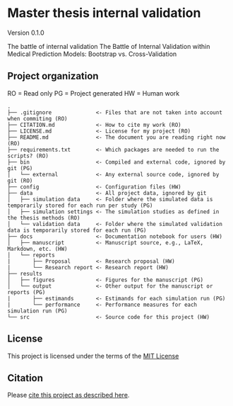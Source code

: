 # Master thesis internal validation

Version 0.1.0

The battle of internal validation The Battle of Internal Validation within Medical Prediction Models: Bootstrap vs. Cross-Validation


## Project organization
RO = Read only
PG = Project generated
HW = Human work

```
.
├── .gitignore              <- Files that are not taken into account when commiting (RO)
├── CITATION.md             <- How to cite my work (RO)
├── LICENSE.md              <- License for my project (RO)
├── README.md               <- The document you are reading right now (RO)
├── requirements.txt        <- Which packages are needed to run the scripts? (RO)
├── bin                     <- Compiled and external code, ignored by git (PG)
│   └── external            <- Any external source code, ignored by git (RO)
├── config                  <- Configuration files (HW)
├── data                    <- All project data, ignored by git
│   ├── simulation data     <- Folder where the simulated data is temporarily stored for each run per study (PG) 
│   ├── simulation settings <- The simulation studies as defined in the thesis methods (RO)
│   └── validation data     <- Folder where the simulated validation data is temporarily stored for each run (PG) 
├── docs                    <- Documentation notebook for users (HW)
│   ├── manuscript          <- Manuscript source, e.g., LaTeX, Markdown, etc. (HW)
│   └── reports             
|       ├── Proposal        <- Research proposal (HW)
|       └── Research report <- Research report (HW)            
├── results                 
│   ├── figures             <- Figures for the manuscript (PG)
│   └── output              <- Other output for the manuscript or reports (PG)
|       ├── estimands       <- Estimands for each simulation run (PG)
|       └── performance     <- Performance measures for each simulation run (PG)           
└── src                     <- Source code for this project (HW)

```


## License

This project is licensed under the terms of the [MIT License](/LICENSE.md)

## Citation

Please [cite this project as described here](/CITATION.md).
